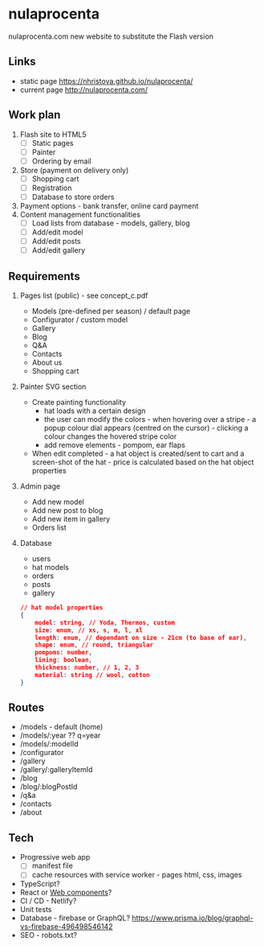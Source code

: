 # nulaprocenta
nulaprocenta.com new website to substitute the Flash version

## Links
- static page https://nhristova.github.io/nulaprocenta/
- current page http://nulaprocenta.com/

## Work plan
1. Flash site to HTML5
    - [ ] Static pages
    - [ ] Painter
    - [ ] Ordering by email
2. Store (payment on delivery only)
    - [ ] Shopping cart
    - [ ] Registration
    - [ ] Database to store orders
3. Payment options - bank transfer, online card payment
4. Content management functionalities
    - [ ] Load lists from database - models, gallery, blog
    - [ ] Add/edit model
    - [ ] Add/edit posts
    - [ ] Add/edit gallery

## Requirements
1. Pages list (public) - see concept_c.pdf
    - Models (pre-defined per season) / default page
    - Configurator / custom model
    - Gallery
    - Blog
    - Q&A
    - Contacts
    - About us
    - Shopping cart
1. Painter SVG section
    - Create painting functionality
        - hat loads with a certain design 
        - the user can modify the colors - when hovering over a stripe - a popup colour dial appears (centred on the cursor) - clicking a colour changes the hovered stripe color
        - add remove elements - pompom, ear flaps
    - When edit completed - a hat object is created/sent to cart and a screen-shot of the hat - price is calculated based on the hat object properties
3.  Admin page 
    - Add new model
    - Add new post to blog
    - Add new item in gallery
    - Orders list
4. Database 
    - users 
    - hat models 
    - orders
    - posts
    - gallery 

    ```json
    // hat model properties
    {
        model: string, // Yoda, Thermos, custom
        size: enum, // xs, s, m, l, xl
        length: enum, // dependant on size - 21cm (to base of ear), 
        shape: enum, // round, triangular
        pompoms: number,
        lining: boolean,
        thickness: number, // 1, 2, 3 
        material: string // wool, cotton
    }
    ```

## Routes
- /models - default (home)
- /models/:year ?? q=year
- /models/:modelId
- /configurator
- /gallery
- /gallery/:galleryItemId
- /blog
- /blog/:blogPostId
- /q&a
- /contacts
- /about

## Tech
- Progressive web app
    - [ ] manifest file
    - [ ] cache resources with service worker - pages html, css, images
- TypeScript?
- React or [Web components](https://developer.mozilla.org/en-US/docs/Web/Web_Components)?
- CI / CD - Netlify?
- Unit tests
- Database - firebase or GraphQL? https://www.prisma.io/blog/graphql-vs-firebase-496498546142
- SEO - robots.txt?
